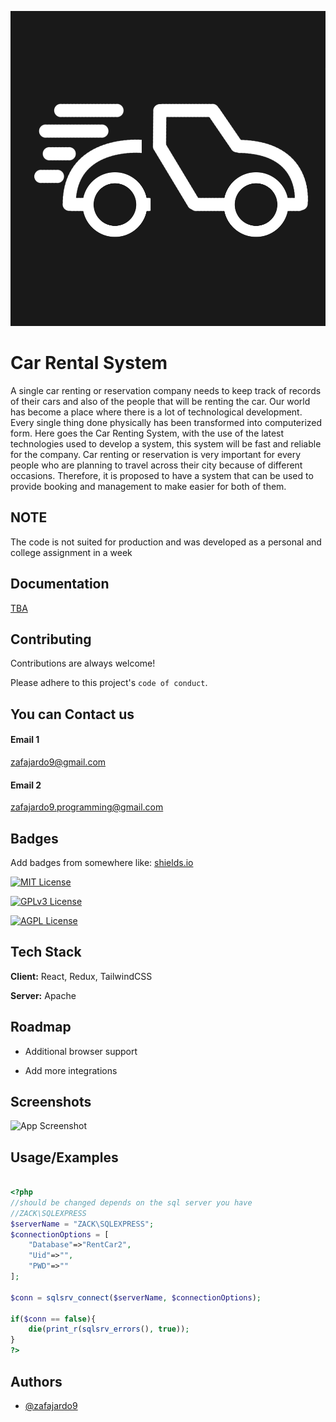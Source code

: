 
![Logo](https://github.com/zafajardo9/eCommerce_CarRental/blob/main/img/logo/LOGO1.png?raw=true)


# Car Rental System

A single car renting or reservation company needs to keep track of records of their cars and also of the people that will be renting the car. Our world has become a place where there is a lot of technological development. Every single thing done physically has been transformed into computerized form. Here goes the Car Renting System, with the use of the latest technologies used to develop a system, this system will be fast and reliable for the company. Car renting or reservation is very important for every people who are planning to travel across their city because of different occasions. Therefore, it is proposed to have a system that can be used to provide booking and management to make easier for both of them.


## NOTE

The code is not suited for production and was developed as a personal and college assignment in a week


## Documentation

[TBA](https://linktodocumentation)


## Contributing

Contributions are always welcome!

Please adhere to this project's `code of conduct`.


## You can Contact us

#### Email 1

zafajardo9@gmail.com

#### Email 2

zafajardo9.programming@gmail.com

## Badges

Add badges from somewhere like: [shields.io](https://shields.io/)

[![MIT License](https://img.shields.io/badge/License-MIT-green.svg)](https://img.shields.io/github/license/zafajardo9/eCommerce_CarRental)

[![GPLv3 License](https://img.shields.io/badge/License-GPL%20v3-yellow.svg)](https://opensource.org/licenses/)

[![AGPL License](https://img.shields.io/badge/license-AGPL-blue.svg)](http://www.gnu.org/licenses/agpl-3.0)


## Tech Stack

**Client:** React, Redux, TailwindCSS

**Server:** Apache


## Roadmap

- Additional browser support

- Add more integrations


## Screenshots

![App Screenshot](https://via.placeholder.com/468x300?text=App+Screenshot+Here)


## Usage/Examples

```php

<?php
//should be changed depends on the sql server you have
//ZACK\SQLEXPRESS
$serverName = "ZACK\SQLEXPRESS";
$connectionOptions = [
    "Database"=>"RentCar2",
    "Uid"=>"",
    "PWD"=>""
];

$conn = sqlsrv_connect($serverName, $connectionOptions);

if($conn == false){
    die(print_r(sqlsrv_errors(), true));
}
?>
```


## Authors

- [@zafajardo9](https://github.com/zafajardo9)


